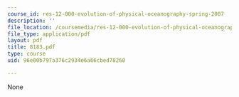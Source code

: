 ```yaml
---
course_id: res-12-000-evolution-of-physical-oceanography-spring-2007
description: ''
file_location: /coursemedia/res-12-000-evolution-of-physical-oceanography-spring-2007/96e00b797a376c2934e6a66cbed78260_8183.pdf
file_type: application/pdf
layout: pdf
title: 8183.pdf
type: course
uid: 96e00b797a376c2934e6a66cbed78260

---
```

None